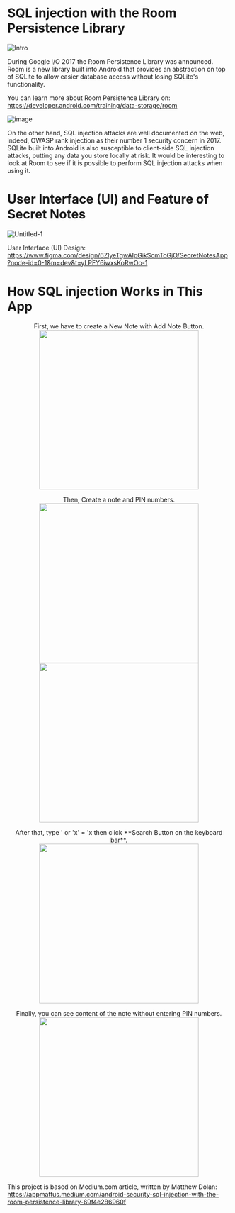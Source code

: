 
  
# SQL injection with the Room Persistence Library

![Intro](https://github.com/hahmadfaiq21/mobile-security/assets/74751720/2bf8a397-f755-4338-803e-12f8f9037c7d)

During Google I/O 2017 the Room Persistence Library was announced. Room is a new library built into Android that provides an abstraction on top of SQLite to allow easier database access without losing SQLite's functionality.

You can learn more about Room Persistence Library on:
https://developer.android.com/training/data-storage/room


![image](https://github.com/hahmadfaiq21/mobile-security/assets/74751720/3b9e548e-c8ae-4832-b030-11c46e01bbb4)

On the other hand, SQL injection attacks are well documented on the web, indeed, OWASP rank injection as their number 1 security concern in 2017. 
SQLite built into Android is also susceptible to client-side SQL injection attacks, putting any data you store locally at risk. It would be interesting to look at Room to see if it is possible to perform SQL injection attacks when using it.

# User Interface (UI) and Feature of Secret Notes

![Untitled-1](https://github.com/hahmadfaiq21/mobile-security/assets/74751720/a41d6046-7a54-434f-bb62-757897146ea2)

User Interface (UI) Design: <br>
https://www.figma.com/design/6ZlyeTgwAIpGikScmToGjO/SecretNotesApp?node-id=0-1&m=dev&t=yLPFY6iwxsKoRwOo-1
<br>

# How SQL injection Works in This App
<p align="center">
First, we have to create a New Note with Add Note Button. <br>
<img src="https://github.com/hahmadfaiq21/mobile-security/assets/74751720/3842eba7-596f-4e41-811c-96b4bd4b9a8a" width="360">
</p>
<p align="center">
Then, Create a note and PIN numbers. <br>
<img src="https://github.com/hahmadfaiq21/mobile-security/assets/74751720/7cb5aa24-eac5-4915-b797-193f2b6a6683" width="360">
<img src="https://github.com/hahmadfaiq21/mobile-security/assets/74751720/28860991-aca1-4a80-b4fa-6785d7c0d281" width="360"> <br>
</p>
<p align="center">
After that, type ' or 'x' = 'x then click **Search Button on the keyboard bar**. <br>
<img src="https://github.com/user-attachments/assets/0667b50a-c8ee-43ce-a08b-29786d566d9f" width="360"> <br>
</p>
<p align="center">
Finally, you can see content of the note without entering PIN numbers. <br>
<img src="https://github.com/hahmadfaiq21/mobile-security/assets/74751720/f29ec6ef-2792-4e91-b845-557adc5942a7" width="360"> <br>
</p>

This project is based on Medium.com article, written by Matthew Dolan: <br>
https://appmattus.medium.com/android-security-sql-injection-with-the-room-persistence-library-69f4e286960f


